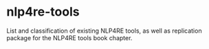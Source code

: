 # nlp4re-tools
List and classification of existing NLP4RE tools, as well as replication package for the NLP4RE tools book chapter.
